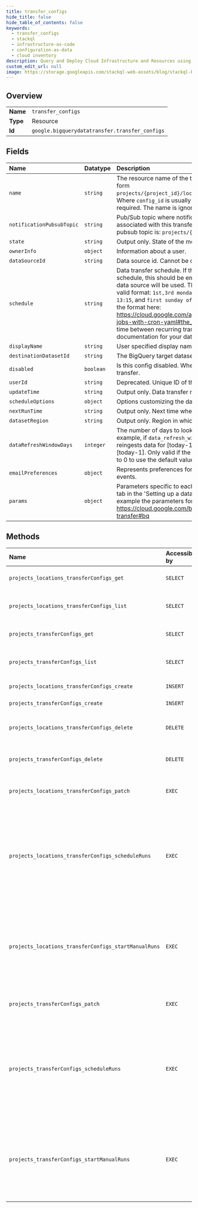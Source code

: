 ```yaml
---
title: transfer_configs
hide_title: false
hide_table_of_contents: false
keywords:
  - transfer_configs
  - stackql
  - infrastructure-as-code
  - configuration-as-data
  - cloud inventory
description: Query and Deploy Cloud Infrastructure and Resources using SQL
custom_edit_url: null
image: https://storage.googleapis.com/stackql-web-assets/blog/stackql-blog-post-featured-image.png
---
```

  
    

## Overview
<table><tbody>
<tr><td><b>Name</b></td><td><code>transfer_configs</code></td></tr>
<tr><td><b>Type</b></td><td>Resource</td></tr>
<tr><td><b>Id</b></td><td><code>google.bigquerydatatransfer.transfer_configs</code></td></tr>
</tbody></table>

## Fields
| Name | Datatype | Description |
|:-----|:---------|:------------|
| `name` | `string` | The resource name of the transfer config. Transfer config names have the form `projects/{project_id}/locations/{region}/transferConfigs/{config_id}`. Where `config_id` is usually a uuid, even though it is not guaranteed or required. The name is ignored when creating a transfer config. |
| `notificationPubsubTopic` | `string` | Pub/Sub topic where notifications will be sent after transfer runs associated with this transfer config finish. The format for specifying a pubsub topic is: `projects/{project}/topics/{topic}` |
| `state` | `string` | Output only. State of the most recently updated transfer run. |
| `ownerInfo` | `object` | Information about a user. |
| `dataSourceId` | `string` | Data source id. Cannot be changed once data transfer is created. |
| `schedule` | `string` | Data transfer schedule. If the data source does not support a custom schedule, this should be empty. If it is empty, the default value for the data source will be used. The specified times are in UTC. Examples of valid format: `1st,3rd monday of month 15:30`, `every wed,fri of jan,jun 13:15`, and `first sunday of quarter 00:00`. See more explanation about the format here: https://cloud.google.com/appengine/docs/flexible/python/scheduling-jobs-with-cron-yaml#the_schedule_format NOTE: The minimum interval time between recurring transfers depends on the data source; refer to the documentation for your data source. |
| `displayName` | `string` | User specified display name for the data transfer. |
| `destinationDatasetId` | `string` | The BigQuery target dataset id. |
| `disabled` | `boolean` | Is this config disabled. When set to true, no runs are scheduled for a given transfer. |
| `userId` | `string` | Deprecated. Unique ID of the user on whose behalf transfer is done. |
| `updateTime` | `string` | Output only. Data transfer modification time. Ignored by server on input. |
| `scheduleOptions` | `object` | Options customizing the data transfer schedule. |
| `nextRunTime` | `string` | Output only. Next time when data transfer will run. |
| `datasetRegion` | `string` | Output only. Region in which BigQuery dataset is located. |
| `dataRefreshWindowDays` | `integer` | The number of days to look back to automatically refresh the data. For example, if `data_refresh_window_days = 10`, then every day BigQuery reingests data for [today-10, today-1], rather than ingesting data for just [today-1]. Only valid if the data source supports the feature. Set the value to 0 to use the default value. |
| `emailPreferences` | `object` | Represents preferences for sending email notifications for transfer run events. |
| `params` | `object` | Parameters specific to each data source. For more information see the bq tab in the 'Setting up a data transfer' section for each data source. For example the parameters for Cloud Storage transfers are listed here: https://cloud.google.com/bigquery-transfer/docs/cloud-storage-transfer#bq |
## Methods
| Name | Accessible by | Required Params | Description |
|:-----|:--------------|:----------------|:------------|
| `projects_locations_transferConfigs_get` | `SELECT` | `name` | Returns information about a data transfer config. |
| `projects_locations_transferConfigs_list` | `SELECT` | `parent` | Returns information about all transfer configs owned by a project in the specified location. |
| `projects_transferConfigs_get` | `SELECT` | `name` | Returns information about a data transfer config. |
| `projects_transferConfigs_list` | `SELECT` | `parent` | Returns information about all transfer configs owned by a project in the specified location. |
| `projects_locations_transferConfigs_create` | `INSERT` | `parent` | Creates a new data transfer configuration. |
| `projects_transferConfigs_create` | `INSERT` | `parent` | Creates a new data transfer configuration. |
| `projects_locations_transferConfigs_delete` | `DELETE` | `name` | Deletes a data transfer configuration, including any associated transfer runs and logs. |
| `projects_transferConfigs_delete` | `DELETE` | `name` | Deletes a data transfer configuration, including any associated transfer runs and logs. |
| `projects_locations_transferConfigs_patch` | `EXEC` | `name` | Updates a data transfer configuration. All fields must be set, even if they are not updated. |
| `projects_locations_transferConfigs_scheduleRuns` | `EXEC` | `parent` | Creates transfer runs for a time range [start_time, end_time]. For each date - or whatever granularity the data source supports - in the range, one transfer run is created. Note that runs are created per UTC time in the time range. DEPRECATED: use StartManualTransferRuns instead. |
| `projects_locations_transferConfigs_startManualRuns` | `EXEC` | `parent` | Start manual transfer runs to be executed now with schedule_time equal to current time. The transfer runs can be created for a time range where the run_time is between start_time (inclusive) and end_time (exclusive), or for a specific run_time. |
| `projects_transferConfigs_patch` | `EXEC` | `name` | Updates a data transfer configuration. All fields must be set, even if they are not updated. |
| `projects_transferConfigs_scheduleRuns` | `EXEC` | `parent` | Creates transfer runs for a time range [start_time, end_time]. For each date - or whatever granularity the data source supports - in the range, one transfer run is created. Note that runs are created per UTC time in the time range. DEPRECATED: use StartManualTransferRuns instead. |
| `projects_transferConfigs_startManualRuns` | `EXEC` | `parent` | Start manual transfer runs to be executed now with schedule_time equal to current time. The transfer runs can be created for a time range where the run_time is between start_time (inclusive) and end_time (exclusive), or for a specific run_time. |
